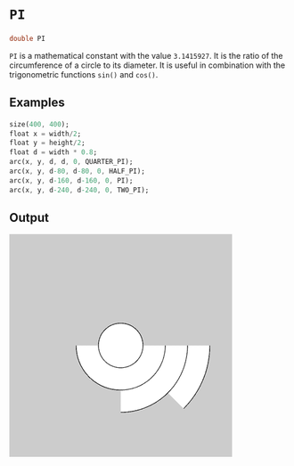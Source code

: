 # `PI`

```dart
double PI
```

`PI` is a mathematical constant with the value `3.1415927`. It is the ratio of the circumference of a circle to its diameter. It is useful in combination with the trigonometric functions `sin()` and `cos()`.

## Examples

```dart
size(400, 400);
float x = width/2;
float y = height/2;
float d = width * 0.8;
arc(x, y, d, d, 0, QUARTER_PI);
arc(x, y, d-80, d-80, 0, HALF_PI);
arc(x, y, d-160, d-160, 0, PI);
arc(x, y, d-240, d-240, 0, TWO_PI);
```

## Output

<img src="/_images/pi_1.png" width="400" height="400" />
